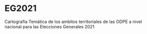 # EG2021
Cartografía Temática de los ambitos territoriales de las ODPE a nivel nacional para las Elecciones Generales 2021
